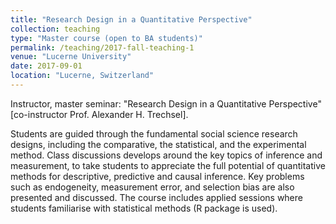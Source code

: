 ```yaml
---
title: "Research Design in a Quantitative Perspective"
collection: teaching
type: "Master course (open to BA students)"
permalink: /teaching/2017-fall-teaching-1
venue: "Lucerne University"
date: 2017-09-01
location: "Lucerne, Switzerland"
---
```


Instructor, master seminar: "Research Design in a Quantitative Perspective" [co-instructor Prof. Alexander H. Trechsel].

Students are guided through the fundamental social science research designs, including the comparative, the statistical, and the experimental method. Class discussions develops around the key topics of inference and measurement, to take students to appreciate the full potential of quantitative methods for descriptive, predictive and causal inference. Key problems such as endogeneity, measurement error, and selection bias are also presented and discussed. The course includes applied sessions where students familiarise with statistical methods (R package is used).
